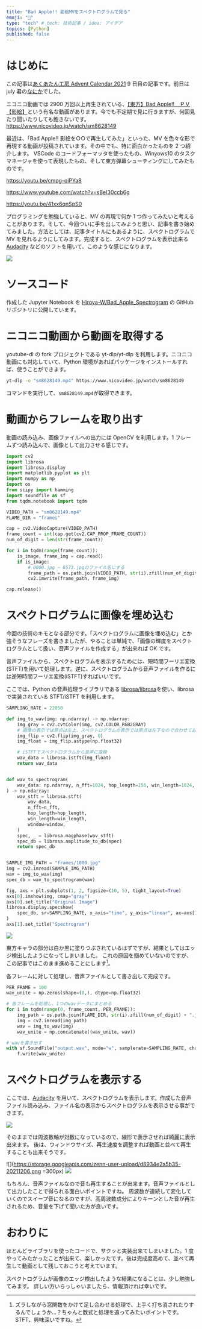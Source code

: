 ```yaml
---
title: "Bad Apple!! 影絵MVをスペクトログラムで見る"
emoji: "🍎"
type: "tech" # tech: 技術記事 / idea: アイデア
topics: [Python]
published: false
---
```


# はじめに

この記事は[あくあたん工房 Advent Calendar 2021](https://adventar.org/calendars/6609) 9 日目の記事です。前日は july 君の[なにか]()でした。

ニコニコ動画では 2900 万回以上再生されている、[【東方】Bad Apple!!　ＰＶ【影絵】](https://www.nicovideo.jp/watch/sm8628149)という有名な動画があります。今でも不定期で見に行きますが、何回見たり聞いたりしても飽きないです。
https://www.nicovideo.jp/watch/sm8628149

最近は、「Bad Apple!! 影絵を○○で再生してみた」といった、MV を色々な形で再現する動画が投稿されています。その中でも、特に面白かったものを 2 つ紹介します。
VSCode のコードフォーマッタを使ったもの、Winyows10 のタスクマネージャを使って表現したもの、そして東方弾幕シューティングにしてみたものです。

https://youtu.be/cmpg-qiPYa8

https://www.youtube.com/watch?v=sBeI30ccb6g

https://youtu.be/41xx6qnSpS0

プログラミングを勉強していると、MV の再現で何か 1 つ作ってみたいと考えることがあります。そして、今回ついに手を出してみようと思い、記事を書き始めてみました。方法としては、記事タイトルにもあるように、スペクトログラムで MV を見れるようにしてみます。完成すると、スペクトログラムを表示出来る [Audacity](https://www.audacityteam.org/) などのソフトを用いて、このような感じになります。

![](https://storage.googleapis.com/zenn-user-upload/8fede24c3cdb-20211206.png)

# ソースコード

作成した Jupyter Notebook を [Hiroya-W/Bad_Apple_Spectrogram](https://github.com/Hiroya-W/Bad_Apple_Spectrogram) の GitHub リポジトリに公開しています。

# ニコニコ動画から動画を取得する

youtube-dl の fork プロジェクトである yt-dlp/yt-dlp を利用します。ニコニコ動画にも対応していて、Python 環境があればパッケージをインストールすれば、使うことができます。

```bash
yt-dlp -o "sm8628149.mp4" https://www.nicovideo.jp/watch/sm8628149
```

コマンドを実行して、`sm8628149.mp4`が取得できます。

# 動画からフレームを取り出す

動画の読み込み、画像ファイルへの出力には OpenCV を利用します。1 フレームずつ読み込んで、画像として出力させる感じです。

```py
import cv2
import librosa
import librosa.display
import matplotlib.pyplot as plt
import numpy as np
import os
from scipy import hamming
import soundfile as sf
from tqdm.notebook import tqdm
```


```py
VIDEO_PATH = "sm8628149.mp4"
FLAME_DIR = "frames"

cap = cv2.VideoCapture(VIDEO_PATH)
frame_count = int(cap.get(cv2.CAP_PROP_FRAME_COUNT))
num_of_digit = len(str(frame_count))

for i in tqdm(range(frame_count)):
    is_image, frame_img = cap.read()
    if is_image:
        # 0000.jpg ~ 6573.jpgのファイル名にする
        frame_path = os.path.join(VIDEO_PATH, str(i).zfill(num_of_digit) + ".jpg")
        cv2.imwrite(frame_path, frame_img)

cap.release()
```


# スペクトログラムに画像を埋め込む

今回の技術のキモとなる部分です。「スペクトログラムに画像を埋め込む」とか強そうなフレーズを書きましたが、やることは単純で、「画像の輝度をスペクトログラムとして扱い、音声ファイルを作成する」が出来れば OK です。

音声ファイルから、スペクトログラムを表示するためには、短時間フーリエ変換(STFT)を用いて処理します。逆に、スペクトログラムから音声ファイルを作るには逆短時間フーリエ変換(iSTFT)すればいいです。

ここでは、Python の音声処理ライブラリである [librosa/librosa](https://github.com/librosa/librosa)を使い、librosa で実装されている STFT/iSTFT を利用します。

```py
SAMPLING_RATE = 22050

def img_to_wav(img: np.ndarray) -> np.ndarray:
    img_gray = cv2.cvtColor(img, cv2.COLOR_RGB2GRAY)
    # 画像の表示では原点は左上、スペクトログラムの表示では原点は左下なので合わせておく
    img_flip = cv2.flip(img_gray, 0)
    img_float = img_flip.astype(np.float32)

    # iSTFTでスペクトログラムから音声に変換
    wav_data = librosa.istft(img_float)
    return wav_data


def wav_to_spectrogram(
    wav_data: np.ndarray, n_fft=1024, hop_length=256, win_length=1024, window=hamming
) -> np.ndarray:
    wav_stft = librosa.stft(
        wav_data,
        n_fft=n_fft,
        hop_length=hop_length,
        win_length=win_length,
        window=window,
    )
    spec, _ = librosa.magphase(wav_stft)
    spec_db = librosa.amplitude_to_db(spec)
    return spec_db


SAMPLE_IMG_PATH = "frames/1000.jpg"
img = cv2.imread(SAMPLE_IMG_PATH)
wav = img_to_wav(img)
spec_db = wav_to_spectrogram(wav)

fig, axs = plt.subplots(1, 2, figsize=(10, 5), tight_layout=True)
axs[0].imshow(img, cmap="gray")
axs[0].set_title("Original Image")
librosa.display.specshow(
    spec_db, sr=SAMPLING_RATE, x_axis="time", y_axis="linear", ax=axs[1], cmap="magma"
)
axs[1].set_title("Spectrogram")
```

![](https://storage.googleapis.com/zenn-user-upload/88ad5bc1fdb5-20211206.png)


東方キャラの部分は白か黒に塗りつぶされているはずですが、結果としてはエッジ検出したようになってしまいました。
これの原因を掴めていないのですが、この記事ではこのまま進めることにします[^1]。

各フレームに対して処理し、音声ファイルとして書き出して完成です。

```py
PER_FRAME = 100
wav_unite = np.zeros(shape=(0,), dtype=np.float32)

# 各フレームを処理し、1つのwavデータにまとめる
for i in tqdm(range(0, frame_count, PER_FRAME)):
    img_path = os.path.join(FLAME_DIR, str(i).zfill(num_of_digit) + ".jpg")
    img = cv2.imread(img_path)
    wav = img_to_wav(img)
    wav_unite = np.concatenate((wav_unite, wav))

# wavを書き出す
with sf.SoundFile("output.wav", mode="w", samplerate=SAMPLING_RATE, channels=1) as f:
    f.write(wav_unite)
```

# スペクトログラムを表示する

ここでは、[Audacity](https://www.audacityteam.org/) を用いて、スペクトログラムを表示します。作成した音声ファイル読み込み、ファイル名の表示からスペクトログラムを表示させる事ができます。

![](https://storage.googleapis.com/zenn-user-upload/a4909ba77386-20211206.png)

そのままでは周波数軸が対数になっているので、線形で表示させれば綺麗に表示出来ます。
後は、ウィンドウサイズ、再生速度を調整すれば動画と並べて再生することも出来そうです。

![](https://storage.googleapis.com/zenn-user-upload/d8934e2a5b35-20211206.png =300px)
![](https://storage.googleapis.com/zenn-user-upload/6efd1fd051c7-20211206.png)

もちろん、音声ファイルなので音も再生することが出来ます。音声ファイルとして出力したことで得られる面白いポイントですね。
周波数が連続して変化していくのでスイープ音になるのですが、高周波数成分によりキーンとした音が再生されるため、音量を下げて聞いた方が良いです。

# おわりに

ほとんどライブラリを使ったコードで、サクッと実装出来てしまいました。1 度やってみたかったことが出来て、楽しかったです。後は完成度高めて、並べて再生して動画として残しておこうと考えています。

スペクトログラムが画像のエッジ検出したような結果になることは、少し勉強してみます。
詳しい方いらっしゃいましたら、情報頂ければ幸いです。


[^1]: ズラしながら窓関数をかけて足し合わせる処理で、上手く打ち消されたりするんでしょうか...？ちゃんと数式と処理を追ってみたいポイントです。STFT、興味深いですね。
